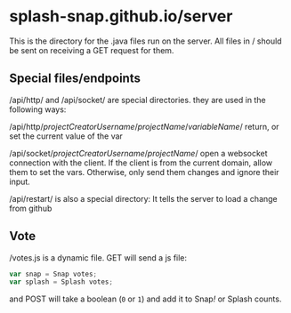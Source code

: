 # splash-snap.github.io/server

This is the directory for the .java files run on the server.
All files in / should be sent on receiving a GET request for them.

## Special files/endpoints

/api/http/ and /api/socket/ are special directories. they are used in the following ways:

/api/http/*projectCreatorUsername*/*projectName*/*variableName*/
	return, or set the current value of the var

/api/socket/*projectCreatorUsername*/*projectName*/
	open a websocket connection with the client. If the client is from the current domain, allow them to set the vars. Otherwise, only send them changes and ignore their input.

/api/restart/ is also a special directory: It tells the server to load a change from github

## Vote

/votes.js is a dynamic file. GET will send a js file:

```js
var snap = Snap votes;
var splash = Splash votes;
```

and POST will take a boolean (`0` or `1`) and add it to Snap<i>!</i> or Splash counts.
